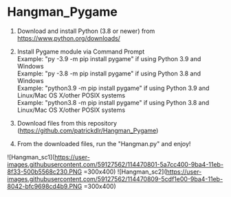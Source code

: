 # Hangman_Pygame

1. Download and install Python (3.8 or newer) from https://www.python.org/downloads/

2. Install Pygame module via Command Prompt <br />
Example: "py -3.9 -m pip install pygame" if using Python 3.9 and Windows <br />
Example: "py -3.8 -m pip install pygame" if using Python 3.8 and Windows <br />
Example: "python3.9 -m pip install pygame" if using Python 3.9 and Linux/Mac OS X/other POSIX systems <br />
Example: "python3.8 -m pip install pygame" if using Python 3.8 and Linux/Mac OS X/other POSIX systems <br />

3. Download files from this repository (https://github.com/patrickdlr/Hangman_Pygame)

4. From the downloaded files, run the "Hangman.py" and enjoy!

![Hangman_sc1](https://user-images.githubusercontent.com/59127562/114470801-5a7cc400-9ba4-11eb-8f33-500b5568c230.PNG =300x400)
![Hangman_sc2](https://user-images.githubusercontent.com/59127562/114470809-5cdf1e00-9ba4-11eb-8042-bfc9698cd4b9.PNG =300x400)



